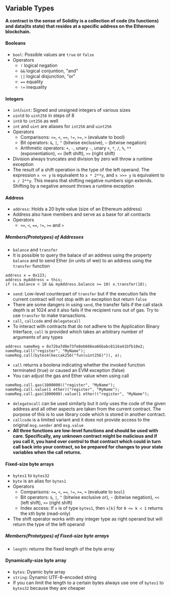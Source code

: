 ## Variable Types

**A contract in the sense of Solidity is a collection of code (its functions) and data(its state) that resides at a specific address on the Ethereum blockchain.**

#### Booleans
- ```bool```: Possible values are ```true``` or ```false```
- Operators
  - ```!``` logical negation
  - ```&&``` logical conjuntion, "and"
  - ```||``` logical disjunction, "or"
  - ```==``` equality
  - ```!=``` inequality

#### Integers
- ```int```/```uint```: Signed and unsigned integers of various sizes
- ```uint8``` to ```uint256``` in steps of 8
- ```int8``` to ```int256``` as well
- ```int``` and ```uint``` are aliases for ```int256``` and ```uint256```
- Operators
  - Comparisons: ```<=```, ```<```, ```==```, ```!=```, ```>=```, ```>``` (evaluate to bool)
  - Bit operators: ```&```, ```|```, ```^``` (bitwise exclusive), ```~``` (bitwise negation)
  - Arithmetic operators: ```+```, ```-```, unary ```-```, unary ```+```, ```*```, ```/```, ```%```, ```**``` (exponentiation), ```<<``` (left shift), ```>>``` (right shift)
- Division always truncates and division by zero will throw a runtime exception
- The result of a shift operation is the type of the left operand. The expression ```x << y``` is equivalent to ```x * 2**y```, and ```x >>> y``` is equivalent to ```x / 2**y```. This means that shifting negative numbers sign extends. Shifting by a negative amount throws a runtime exception

#### Address
- ```address```: Holds a 20 byte value (size of an Ethereum address)
- Address also have members and serve as a base for all contracts
- Operators
  - ```<=```, ```<```, ```==```, ```!=```, ```>=``` and ```>```

##### Members(Prototypes) of Addresses
  - ```balance``` and ```transfer```
  - It is possible to query the balace of an address using the property ```balance``` and to send Ether (in units of wei) to an address using the ```transfer``` function
```
address x = 0x123;
address myAddress = this;
if (x.balance < 10 && myAddress.balance >= 10) x.transfer(10);
```
  - ```send```: Low-level counterpart of ```transfer``` but if the execution fails the current contract will not stop with an exception but return ```false```
  - There are some dangers in using ```send```, the transfer fails if the call stack depth is at 1024 and it also fails if the recipient runs out of gas. Try to use ```transfer``` to make transactions.
  - ```call```, ```callcode``` and ```delegatecall```
  - To interact with contracts that do not adhere to the Application Binary Interface, ```call``` is provided which takes an arbitrary number of arguments of any types
```
address nameReg = 0x72ba7d8e73fe8eb666ea66babc8116a41bfb10e2;
nameReg.call("register", "MyName");
nameReg.call(bytes4(keccak256("fun(uint256)")), a);
```
  - ```call``` returns a boolena indicating whether the invoked function terminated (true) or caused an EVM exception (false)
  - You can adjust the gas and Ether value when using call
```
nameReg.call.gas(1000000)("register", "MyName");
nameReg.call.value(1 ether)("register", "MyName");
nameReg.call.gas(1000000).value(1 ether)("register", "MyName");
```
  - ```delegatecall``` can be used similarly but it only uses the code of the given address and all other aspects are taken from the current contract. The purpose of this is to use library code which is stored in another contract.
  - ```callcode``` is a limited variant and it does not provide access to the original ```msg.sender``` and ```msg.value```
  - **All three functions are low-level functions and should be used with care. Specifically, any unknown contract might be malicious and if you call it, you hand over control to that contract which could in turn call back into your contract, so be prepared for changes to your state variables when the call returns.**

#### Fixed-size byte arrays
  - ```bytes1``` to ```bytes32```
  - ```byte``` is an alias for ```bytes1```
  - Operators
    - Comparisons: ```<=```, ```<```, ```==```, ```!=```, ```>=```, ```>``` (evaluate to ```bool```)
    - Bit operators: ```&```, ```|```, ```^``` (bitwise exclusive or), ```~``` (bitwise negation), ```<<``` (left shift), ```>>``` (right shift)
    - Index access: If ```x``` is of type ```bytes1```, then ```x[k]``` for ```0 <= k < 1``` returns the ```k```th byte (read-only)
  - The shift operator works with any integer type as right operand but will return the type of the left operand

##### Members(Prototypes) of Fixed-size byte arrays
  - ```length```: returns the fixed length of the byte array

#### Dynamically-size byte array
  - ```bytes```: Dyamic byte array
  - ```string```: Dynamic UTF-8-encoded string
  - If you can limit the length to a certain bytes always use one of ```bytes1``` to ```bytes32``` because they are cheaper


